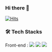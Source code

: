 ### Hi there 👋

<!--
**haryan248/haryan248** is a ✨ _special_ ✨ repository because its `README.md` (this file) appears on your GitHub profile.

Here are some ideas to get you started:

- 🔭 I’m currently working on ...
- 🌱 I’m currently learning ...
- 👯 I’m looking to collaborate on ...
- 🤔 I’m looking for help with ...
- 💬 Ask me about ...
- 📫 How to reach me: ...
- 😄 Pronouns: ...
- ⚡ Fun fact: ...
-->
[![Hits](https://hits.seeyoufarm.com/api/count/incr/badge.svg?url=https%3A%2F%2Fgithub.com%2Fharyan248%2Fhit-counter&count_bg=%2379C83D&title_bg=%23000000&icon=&icon_color=%23E7E7E7&title=hits&edge_flat=false)](https://hits.seeyoufarm.com)
### 🛠 Tech Stacks
Front-end :
<span>
  <img src="https://img.shields.io/badge/Vue.js-4FC08D?style=flat-square&logo=Vue.js&logoColor=white"/>
</span>
<span>
  <img src="https://img.shields.io/badge/HTML5-E34F26?style=flat-square&logo=HTML5&logoColor=white"/>
</span>
<span>
  <img src="https://img.shields.io/badge/CSS3-1572B6?style=flat-square&logo=CSS3&logoColor=white"/>
</span>
